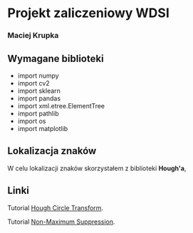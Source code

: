 # Projekt zaliczeniowy WDSI
### Maciej Krupka

## Wymagane biblioteki
- import numpy
- import cv2
- import sklearn
- import pandas
- import xml.etree.ElementTree
- import pathlib 
- import os
- import matplotlib

## Lokalizacja znaków
W celu lokalizacji znaków skorzystałem z biblioteki **Hough'a**, 

## Linki
Tutorial [Hough Circle Transform](https://docs.opencv.org/4.x/da/d53/tutorial_py_houghcircles.html).

Tutorial [Non-Maximum Suppression](https://www.pyimagesearch.com/2014/11/17/non-maximum-suppression-object-detection-python/).
